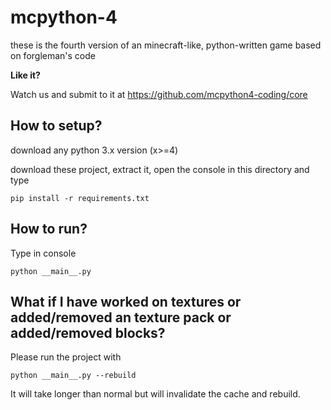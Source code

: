 # mcpython-4
these is the fourth version of an minecraft-like, python-written game based on forgleman's code

**Like it?**

Watch us and submit to it at https://github.com/mcpython4-coding/core 

How to setup?
-----------------------------------------------------------------------------------------------------
download any python 3.x version (x>=4)

download these project, extract it, open the console in this directory and type

```shell script
pip install -r requirements.txt
```

How to run?
-----------------------------------------------------------------------------------------------------
Type in console
```shell scriptp
python __main__.py
```



What if I have worked on textures or added/removed an texture pack or added/removed blocks?
-----------------------------------------------------------------------------------------------------
Please run the project with 
```shell script
python __main__.py --rebuild
```
 It will take longer than normal but will invalidate the cache and rebuild.

